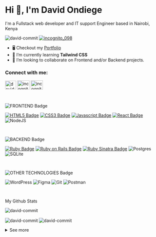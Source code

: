 # Hi 👋, I'm David Ondiege
I'm a Fullstack web developer and IT support Engineer based in Nairobi, Kenya

<p align="left"> <img src="https://komarev.com/ghpvc/?username=david-commit&label=Profile%20views&color=0e75b6&style=for-the-badge" alt="david-commit" />  <a href="https://twitter.com/incognito_098" target="blank"><img src="https://img.shields.io/twitter/follow/incognito_098?logo=twitter&style=for-the-badge" alt="incognito_098" /></a> </p>

- 🖥️ Checkout my [Portfolio](https://davidondiege.pages.dev/)
- 🌱 I’m currently learning **Tailwind CSS**
- 📝 I’m looking to collaborate on Frontend and/or Backend projects.

<h3>Connect with me:</h3>

<p align="left">
  <a href="mailto:davidondiege@gmail.com" target="blank"><img align="center" src="https://svgshare.com/i/q8j.svg" alt="davidondiege@gmail.com" height="28" width="36" /></a>
<a href="https://twitter.com/incognito_098" target="blank"><img align="center" src="https://raw.githubusercontent.com/rahuldkjain/github-profile-readme-generator/master/src/images/icons/Social/twitter.svg" alt="incognito_098" height="30" width="40" /></a>
<a href="https://www.linkedin.com/in/david-ondiege" target="blank"><img align="center" src="https://raw.githubusercontent.com/rahuldkjain/github-profile-readme-generator/master/src/images/icons/Social/linked-in-alt.svg" alt="incognito_098" height="30" width="40" /></a> 
</p>

<br />

![FRONTEND Badge](https://img.shields.io/badge/-FRONT_END-white?style=for-the-badge&labelColor=WHITE)

[![HTML5 Badge](https://img.shields.io/badge/-HTML-E34F26?style=for-the-badge&labelColor=black&logo=html5&logoColor=E34F26)](#) [![CSS3 Badge](https://img.shields.io/badge/-CSS-1572B6?style=for-the-badge&labelColor=black&logo=css3&logoColor=1572B6)](#) [![Javascript Badge](https://img.shields.io/badge/-Javascript-F0DB4F?style=for-the-badge&labelColor=black&logo=javascript&logoColor=F0DB4F)](#)  [![React Badge](https://img.shields.io/badge/-React_Js-61DBFB?style=for-the-badge&labelColor=black&logo=react&logoColor=61DBFB)](#) ![NodeJS](https://img.shields.io/badge/node.js-6DA55F?style=for-the-badge&logo=node.js&logoColor=white)

<br />

![BACKEND Badge](https://img.shields.io/badge/-BACK_END-white?style=for-the-badge&labelColor=WHITE)

[![Ruby Badge](https://img.shields.io/badge/-Ruby-CC342D?style=for-the-badge&labelColor=black&logo=ruby&logoColor=CC342D)](#)  [![Ruby on Rails Badge](https://img.shields.io/badge/-Ruby_on_Rails-CC0000?style=for-the-badge&labelColor=black&logo=rubyonrails&logoColor=CC0000)](#)  [![Ruby Sinatra Badge](https://img.shields.io/badge/-Sinatra-000000?style=for-the-badge&labelColor=black&logo=rubysinatra&logoColor=white)](#)  ![Postgres](https://img.shields.io/badge/postgres-%23316192.svg?style=for-the-badge&logo=postgresql&logoColor=white)  ![SQLite](https://img.shields.io/badge/sqlite-%2307405e.svg?style=for-the-badge&logo=sqlite&logoColor=white)

<br />

![OTHER TECHNOLOGIES Badge](https://img.shields.io/badge/-OTHER_TECHNOLOGIES-white?style=for-the-badge&labelColor=WHITE)

![WordPress](https://img.shields.io/badge/WordPress-%23117AC9.svg?style=for-the-badge&logo=WordPress&logoColor=white)  ![Figma](https://img.shields.io/badge/figma-%23F24E1E.svg?style=for-the-badge&logo=figma&logoColor=white)  ![Git](https://img.shields.io/badge/git-%23F05033.svg?style=for-the-badge&logo=git&logoColor=white)  ![Postman](https://img.shields.io/badge/Postman-FF6C37?style=for-the-badge&logo=postman&logoColor=white)

<br />

My Github Stats
<p><img align="center" src="https://github-readme-stats.vercel.app/api/top-langs?username=david-commit&show_icons=true&locale=en&theme=tokyonight&layout=compact" alt="david-commit" />

</p>
<p><img align="center" src="https://github-readme-stats.vercel.app/api?username=david-commit&show_icons=true&locale=en&theme=tokyonight" alt="david-commit" /> <img align="center" src="https://github-readme-streak-stats.herokuapp.com/?user=david-commit&theme=tokyonight" alt="david-commit" /></p>

<details>
<summary>
  See more
</summary>

<br >

<!-- - 🌱 If you want to begin the journey of a web/application developer , I would recommend this course on [UDEMY](https://www.udemy.com/course/the-web-developer-bootcamp/)
 -->

## Other Github Stats

![David's wakatime stats](https://github-readme-stats.vercel.app/api/wakatime?username=davidondiege&theme=gotham&layout=compact)

